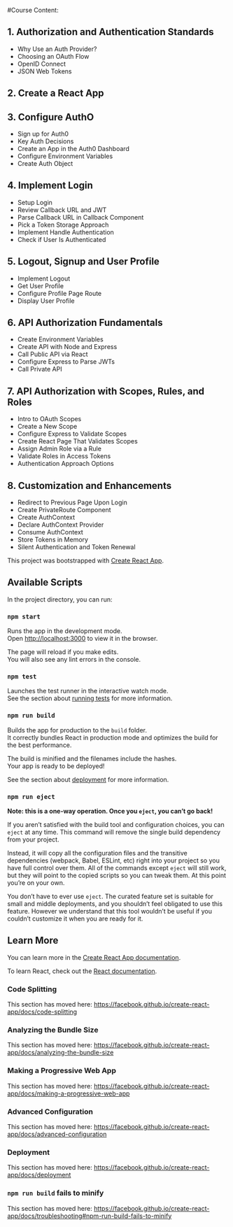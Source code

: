 #Course Content:

## 1. Authorization and Authentication Standards
- Why Use an Auth Provider?
- Choosing an OAuth Flow
- OpenID Connect
- JSON Web Tokens

## 2. Create a React App

## 3. Configure AuthO
- Sign up for Auth0
- Key Auth Decisions
- Create an App in the Auth0 Dashboard
- Configure Environment Variables
- Create Auth Object

## 4. Implement Login
- Setup Login
- Review Callback URL and JWT
- Parse Callback URL in Callback Component
- Pick a Token Storage Approach
- Implement Handle Authentication
- Check if User Is Authenticated

## 5. Logout, Signup and User Profile
- Implement Logout
- Get User Profile
- Configure Profile Page Route
- Display User Profile

## 6. API Authorization Fundamentals
- Create Environment Variables
- Create API with Node and Express
- Call Public API via React
- Configure Express to Parse JWTs
- Call Private API

## 7. API Authorization with Scopes, Rules, and Roles
- Intro to OAuth Scopes
- Create a New Scope
- Configure Express to Validate Scopes
- Create React Page That Validates Scopes
- Assign Admin Role via a Rule
- Validate Roles in Access Tokens
- Authentication Approach Options

## 8. Customization and Enhancements
- Redirect to Previous Page Upon Login
- Create PrivateRoute Component
- Create AuthContext
- Declare AuthContext Provider
- Consume AuthContext
- Store Tokens in Memory
- Silent Authentication and Token Renewal




This project was bootstrapped with [Create React App](https://github.com/facebook/create-react-app).

## Available Scripts

In the project directory, you can run:

### `npm start`

Runs the app in the development mode.<br />
Open [http://localhost:3000](http://localhost:3000) to view it in the browser.

The page will reload if you make edits.<br />
You will also see any lint errors in the console.

### `npm test`

Launches the test runner in the interactive watch mode.<br />
See the section about [running tests](https://facebook.github.io/create-react-app/docs/running-tests) for more information.

### `npm run build`

Builds the app for production to the `build` folder.<br />
It correctly bundles React in production mode and optimizes the build for the best performance.

The build is minified and the filenames include the hashes.<br />
Your app is ready to be deployed!

See the section about [deployment](https://facebook.github.io/create-react-app/docs/deployment) for more information.

### `npm run eject`

**Note: this is a one-way operation. Once you `eject`, you can’t go back!**

If you aren’t satisfied with the build tool and configuration choices, you can `eject` at any time. This command will remove the single build dependency from your project.

Instead, it will copy all the configuration files and the transitive dependencies (webpack, Babel, ESLint, etc) right into your project so you have full control over them. All of the commands except `eject` will still work, but they will point to the copied scripts so you can tweak them. At this point you’re on your own.

You don’t have to ever use `eject`. The curated feature set is suitable for small and middle deployments, and you shouldn’t feel obligated to use this feature. However we understand that this tool wouldn’t be useful if you couldn’t customize it when you are ready for it.

## Learn More

You can learn more in the [Create React App documentation](https://facebook.github.io/create-react-app/docs/getting-started).

To learn React, check out the [React documentation](https://reactjs.org/).

### Code Splitting

This section has moved here: https://facebook.github.io/create-react-app/docs/code-splitting

### Analyzing the Bundle Size

This section has moved here: https://facebook.github.io/create-react-app/docs/analyzing-the-bundle-size

### Making a Progressive Web App

This section has moved here: https://facebook.github.io/create-react-app/docs/making-a-progressive-web-app

### Advanced Configuration

This section has moved here: https://facebook.github.io/create-react-app/docs/advanced-configuration

### Deployment

This section has moved here: https://facebook.github.io/create-react-app/docs/deployment

### `npm run build` fails to minify

This section has moved here: https://facebook.github.io/create-react-app/docs/troubleshooting#npm-run-build-fails-to-minify
